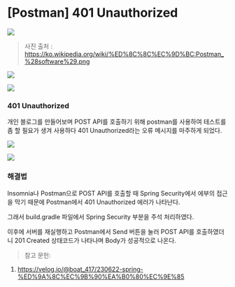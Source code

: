 # [Postman] 401 Unauthorized

![](https://velog.velcdn.com/images/chrios99/post/de1aef7b-84e3-42fa-bf6f-1c50e2b73b26/image.png)

> 사진 출처 : https://ko.wikipedia.org/wiki/%ED%8C%8C%EC%9D%BC:Postman_%28software%29.png

![](https://velog.velcdn.com/images/chrios99/post/2706b5d1-972a-4e23-b91a-dbc2d00e4a7b/image.png)

![](https://velog.velcdn.com/images/chrios99/post/8ffd89c1-f99c-4dc6-ad2a-ea84ec0f0851/image.png)

### 401 Unauthorized
개인 블로그를 만들어보며 POST API를 호출하기 위해 postman를 사용하여 테스트를 좀 할 필요가 생겨 사용하다 401 Unauthorized라는 오류 메시지를 마주하게 되었다.

![](https://velog.velcdn.com/images/chrios99/post/79edd826-5a12-4e08-93c6-7b57361d9539/image.png)

![](https://velog.velcdn.com/images/chrios99/post/92083412-de67-4c49-b9a1-3484061def25/image.png)


### 해결법

Insomnia나 Postman으로 POST API를 호출할 때 Spring Security에서 에부의 접근을 막기 때문에 Postman에서 401 Unauthorized 에러가 나타난다.

그래서 build.gradle 파일에서 Spring Security 부분을 주석 처리하였다.

이후에 서버를 재실행하고 Postman에서 Send 버튼을 눌러 POST API를 호출하였더니 201 Created 상태코드가 나타나며 Body가 성공적으로 나온다.

> 참고 문헌:
1. https://velog.io/@boat_417/230622-spring-%ED%9A%8C%EC%9B%90%EA%B0%80%EC%9E%85
